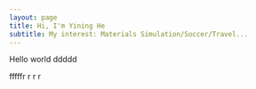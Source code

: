 ```yaml
---
layout: page
title: Hi, I'm Yining He
subtitle: My interest: Materials Simulation/Soccer/Travel...
---
```


Hello world
ddddd


fffffr
r
r
r
